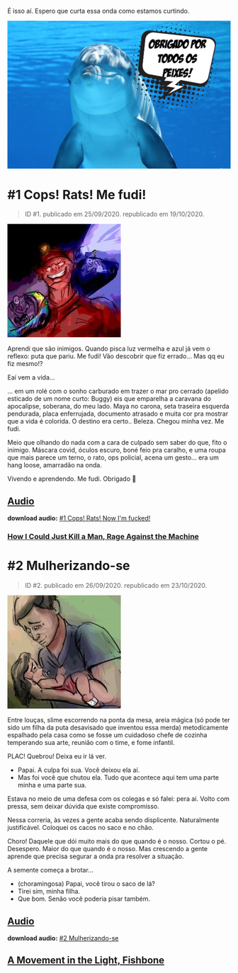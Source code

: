 É isso aí. Espero que curta essa onda como estamos curtindo.

![img](docusaurus/static/img/dolphin-pt.jpg)

# #1 Cops! Rats! Me fudi!

> ID #1. publicado em 25/09/2020. republicado em 19/10/2020.

![img](docusaurus/static/img/01-cops-desenho.jpg)

Aprendi que são inimigos. Quando pisca luz vermelha e azul já vem o reflexo: puta que pariu. Me fudi! Vão descobrir que fiz errado... Mas qq eu fiz mesmo!?

Eaí vem a vida...

... em um rolé com o sonho carburado em trazer o mar pro cerrado (apelido esticado de um nome curto: Buggy) eis que emparelha a caravana do apocalipse, soberana, do meu lado. Maya no carona, seta traseira esquerda pendurada, placa enferrujada, documento atrasado e muita cor pra mostrar que a vida é colorida. O destino era certo.. Beleza. Chegou minha vez. Me fudi.

Meio que olhando do nada com a cara de culpado sem saber do que, fito o inimigo. Máscara covid, óculos escuro, boné feio pra caralho, e uma roupa que mais parece um terno, o rato, ops policial, acena um gesto... era um hang loose, amarradão na onda.

Vivendo e aprendendo. Me fudi. Obrigado 🙏

## [Audio](https://www.youtube.com/watch?v=eljRK15j8NM&ab_channel=BetaCast)

**download audio:** [#1 Cops! Rats! Now I'm fucked!](docusaurus/static/audio/BC-01-cops-audio-remix-pt.mp4)

### [How I Could Just Kill a Man, Rage Against the Machine](https://open.spotify.com/track/4K1DB7EedHPuVnhVrnvf2U)

# #2 Mulherizando-se

> ID #2. publicado em 26/09/2020. republicado em 23/10/2020.

![img](docusaurus/static/img/BC-02-mulherizando-desenho.jpg)

Entre louças, slime escorrendo na ponta da mesa, areia mágica (só pode ter sido um filha da puta desavisado que inventou essa merda) metodicamente espalhado pela casa como se fosse um cuidadoso chefe de cozinha temperando sua arte, reunião com o time, e fome infantil.

PLAC! Quebrou! Deixa eu ir lá ver.

- Papai. A culpa foi sua. Você deixou ela aí.
- Mas foi você que chutou ela. Tudo que acontece aqui tem uma parte minha e uma parte sua.

Estava no meio de uma defesa com os colegas e só falei: pera aí. Volto com pressa, sem deixar dúvida que existe compromisso.

Nessa correria, às vezes a gente acaba sendo displicente. Naturalmente justificável. Coloquei os cacos no saco e no chão.

Choro! Daquele que dói muito mais do que quando é o nosso. Cortou o pé. Desespero. Maior do que quando é o nosso. Mas crescendo a gente aprende que precisa segurar a onda pra resolver a situação.

A semente começa a brotar...

- (choramingosa) Papai, você tirou o saco de lá?
- Tirei sim, minha filha.
- Que bom. Senão você poderia pisar também.

## [Audio](https://youtu.be/TuK3RzucuPs)

**download audio:** [#2 Mulherizando-se](docusaurus/static/audio/BC-02-mulherize-audio-remix-pt.mp4)

## [A Movement in the Light, Fishbone](https://open.spotify.com/track/0iOA8VM16ZgrB1wyoaiig4)
